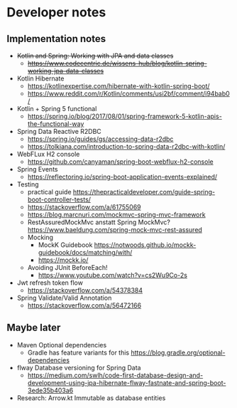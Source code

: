 # Developer notes

## Implementation notes

- ~~Kotlin and Spring: Working with JPA and data classes~~
  - ~~https://www.codecentric.de/wissens-hub/blog/kotlin-spring-working-jpa-data-classes~~
- Kotlin Hibernate
  - https://kotlinexpertise.com/hibernate-with-kotlin-spring-boot/
  - https://www.reddit.com/r/Kotlin/comments/usi2bf/comment/i94bab0/
- Kotlin + Spring 5 functional
  - https://spring.io/blog/2017/08/01/spring-framework-5-kotlin-apis-the-functional-way
- Spring Data Reactive R2DBC
  - https://spring.io/guides/gs/accessing-data-r2dbc
  - https://tolkiana.com/introduction-to-spring-data-r2dbc-with-kotlin/
- WebFLux H2 console
  - https://github.com/canyaman/spring-boot-webflux-h2-console
- Spring Events
  - https://reflectoring.io/spring-boot-application-events-explained/
- Testing
  - practical guide https://thepracticaldeveloper.com/guide-spring-boot-controller-tests/
  - https://stackoverflow.com/a/61755069
  - https://blog.marcnuri.com/mockmvc-spring-mvc-framework
  - RestAssuredMockMvc anstatt Spring MockMvc? https://www.baeldung.com/spring-mock-mvc-rest-assured
  - Mocking
    - MockK Guidebook https://notwoods.github.io/mockk-guidebook/docs/matching/with/
    - https://mockk.io/
  - Avoiding JUnit BeforeEach!
    - https://www.youtube.com/watch?v=cs2Wu9Co-2s
- Jwt refresh token flow
  - https://stackoverflow.com/a/54378384
- Spring Validate/Valid Annotation
    - https://stackoverflow.com/a/56472166

## Maybe later

- Maven Optional dependencies
  - Gradle has feature variants for this https://blog.gradle.org/optional-dependencies
- flway Database versioning for Spring Data
  - https://medium.com/swlh/code-first-database-design-and-development-using-jpa-hibernate-flway-fastnate-and-spring-boot-3ede35b403a6
- Research: Arrow.kt Immutable as database entities
